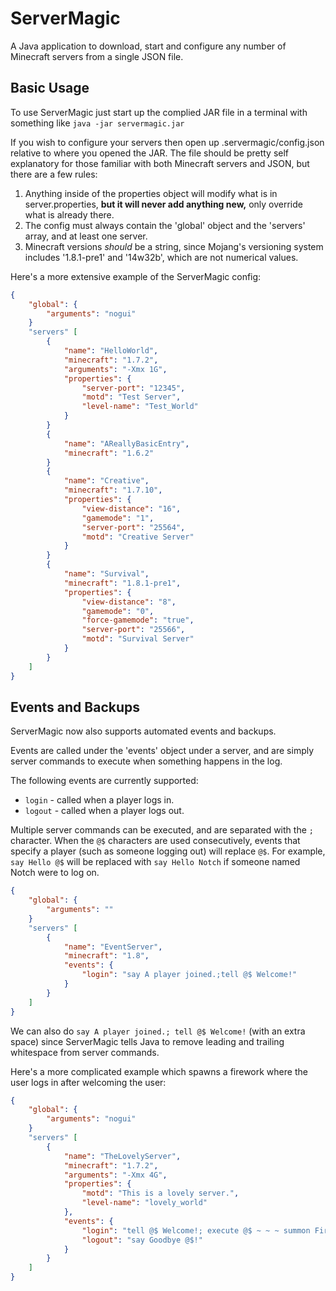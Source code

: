 # ServerMagic

A Java application to download, start and configure any number of Minecraft servers from a single JSON file.

## Basic Usage

To use ServerMagic just start up the complied JAR file in a terminal with something like `java -jar servermagic.jar`

If you wish to configure your servers then open up .servermagic/config.json relative to where you opened the JAR. The file should be pretty self explanatory for those familiar with both Minecraft servers and JSON, but there are a few rules:

1. Anything inside of the properties object will modify what is in server.properties, **but it will never add anything new,** only override what is already there.
2. The config must always contain the 'global' object and the 'servers' array, and at least one server.
3. Minecraft versions *should* be a string, since Mojang's versioning system includes '1.8.1-pre1' and '14w32b', which are not numerical values.

Here's a more extensive example of the ServerMagic config:

```JSON
{
	"global": {
		"arguments": "nogui"
	}
	"servers" [
		{
			"name": "HelloWorld",
			"minecraft": "1.7.2",
			"arguments": "-Xmx 1G",
			"properties": {
				"server-port": "12345",
				"motd": "Test Server",
				"level-name": "Test_World"
			}
		}
		{
			"name": "AReallyBasicEntry",
			"minecraft": "1.6.2"
		}
		{
			"name": "Creative",
			"minecraft": "1.7.10",
			"properties": {
				"view-distance": "16",
				"gamemode": "1",
				"server-port": "25564",
				"motd": "Creative Server"
			}
		}
		{
			"name": "Survival",
			"minecraft": "1.8.1-pre1",
			"properties": {
				"view-distance": "8",
				"gamemode": "0",
				"force-gamemode": "true",
				"server-port": "25566",
				"motd": "Survival Server"
			}
		}
	]
}
```

## Events and Backups

ServerMagic now also supports automated events and backups.

Events are called under the 'events' object under a server, and are simply server commands to execute when something happens in the log.

The following events are currently supported:

* `login` - called when a player logs in.
* `logout` - called when a player logs out.

Multiple server commands can be executed, and are separated with the `;` character. When the `@$` characters are used consecutively, events that specify a player (such as someone logging out) will replace `@$`. For example, `say Hello @$` will be replaced with `say Hello Notch` if someone named Notch were to log on.

```JSON
{
	"global": {
		"arguments": ""
	}
	"servers" [
		{
			"name": "EventServer",
			"minecraft": "1.8",
			"events": {
				"login": "say A player joined.;tell @$ Welcome!"
			}
		}
	]
}
```

We can also do `say A player joined.; tell @$ Welcome!` (with an extra space) since ServerMagic tells Java to remove leading and trailing whitespace from server commands.

Here's a more complicated example which spawns a firework where the user logs in after welcoming the user:

```JSON
{
	"global": {
		"arguments": "nogui"
	}
	"servers" [
		{
			"name": "TheLovelyServer",
			"minecraft": "1.7.2",
			"arguments": "-Xmx 4G",
			"properties": {
				"motd": "This is a lovely server.",
				"level-name": "lovely_world"
			},
			"events": {
				"login": "tell @$ Welcome!; execute @$ ~ ~ ~ summon FireworksRocketEntity ~ ~ ~ {LifeTime:20,FireworksItem:{id:401,Count:1,tag:{Fireworks:{Explosions:[{Type:1,Flicker:1,Trail:1,Colors:[65535,16777215],FadeColors:[18844]}]}}}}",
				"logout": "say Goodbye @$!"
			}
		}
	]
}
```